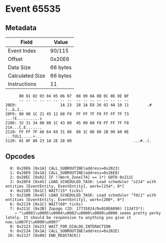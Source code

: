 # Event 65535

## Metadata

| Field           | Value    |
|-----------------|----------|
| Event Index     | 90/115   |
| Offset          | 0x20E6   |
| Data Size       | 66 bytes |
| Calculated Size | 66 bytes |
| Instructions    | 11       |

```
      00 01 02 03 04 05 06 07  08 09 0A 0B 0C 0D 0E 0F
      -- -- -- -- -- -- -- --  -- -- -- -- -- -- -- --
20E0:                   1A 23  28 1A E8 26 02 4A 10 11        .#(..&.J..
20F0: 80 00 1C 21 45 12 80 F8  FF FF 7F F8 FF FF 7F 73  ...!E..........s
2100: 32 31 34 08 80 1C 43 80  45 09 80 F8 FF FF 7F F8  214...C.E.......
2110: FF FF 7F 66 64 69 31 08  80 1C 0D 80 2B 90 A0 0E  ...fdi1.....+...
2120: 01 8F 80 23 1A 2E 28 00                           ...#..(.        
```

## Opcodes

```
  0: 0x20E6 [0x1A] CALL_SUBROUTINE(address=0x2823)
  1: 0x20E9 [0x1A] CALL_SUBROUTINE(address=0x26E8)
  2: 0x20EC [0x02] IF !(Work_Zone[74] == 1*) GOTO 0x211C
  3: 0x20F4 [0x45] LOAD_SCHEDULED_TASK: Load scheduler "s214" with entities [EventEntity, EventEntity], work=[254*, 0*]
  4: 0x2105 [0x1C] WAIT(15* ticks)
  5: 0x2108 [0x45] LOAD_SCHEDULED_TASK: Load scheduler "fdi1" with entities [EventEntity, EventEntity], work=[200*, 0*]
  6: 0x2119 [0x1C] WAIT(60* ticks)
  7: 0x211C [0x2B] Zopago (ID: 17735824/0x010EA090) [13473*]:
    → "\u0001\u0005\u0004\u0002\u0000\u0000\u0000 seems pretty perky lately. It should be responsive to anything you give it now.\u007F1\u0000\u0007"
  8: 0x2123 [0x23] WAIT_FOR_DIALOG_INTERACTION
  9: 0x2124 [0x1A] CALL_SUBROUTINE(address=0x282E)
 10: 0x2127 [0x00] END_REQSTACK()
```
